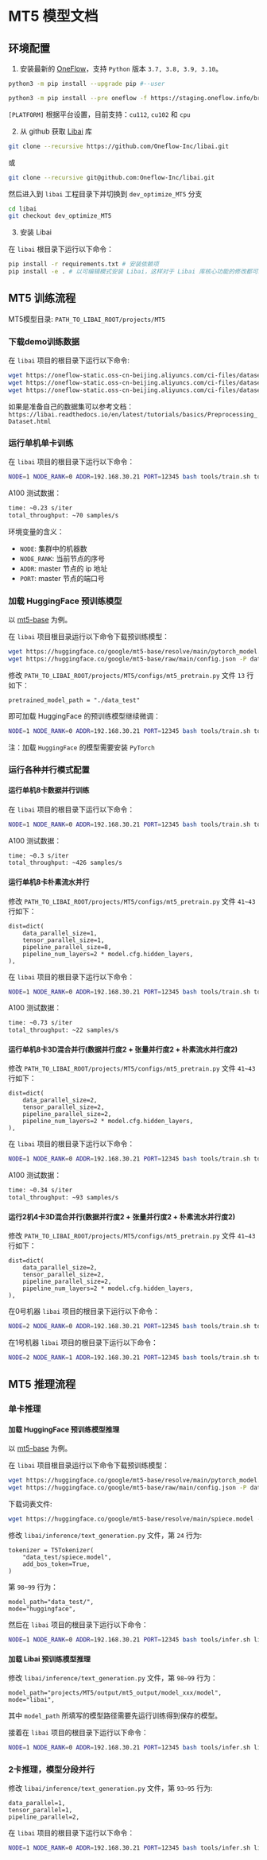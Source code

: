 # MT5 模型文档

## 环境配置

1. 安装最新的 [OneFlow](https://github.com/Oneflow-Inc/oneflow#install-with-pip-package)，支持 `Python` 版本 `3.7, 3.8, 3.9, 3.10`。

```bash
python3 -m pip install --upgrade pip #--user
```

```bash
python3 -m pip install --pre oneflow -f https://staging.oneflow.info/branch/master/[PLATFORM]
```

`[PLATFORM]` 根据平台设置，目前支持：`cu112`, `cu102` 和 `cpu`

2. 从 github 获取 [Libai](https://github.com/Oneflow-Inc/libai) 库

```bash
git clone --recursive https://github.com/Oneflow-Inc/libai.git
```

或

```bash
git clone --recursive git@github.com:Oneflow-Inc/libai.git
```

然后进入到 `libai` 工程目录下并切换到 `dev_optimize_MT5` 分支


```bash
cd libai
git checkout dev_optimize_MT5
```

3. 安装 Libai

在 `libai` 根目录下运行以下命令：

```bash
pip install -r requirements.txt # 安装依赖项
pip install -e . # 以可编辑模式安装 Libai，这样对于 Libai 库核心功能的修改都可以直接生效
```

## MT5 训练流程

MT5模型目录: `PATH_TO_LIBAI_ROOT/projects/MT5`

### 下载demo训练数据

在 `libai` 项目的根目录下运行以下命令:

```bash
wget https://oneflow-static.oss-cn-beijing.aliyuncs.com/ci-files/dataset/libai/bert_dataset/bert-base-chinese-vocab.txt -P ./data_test/bert_data/
wget https://oneflow-static.oss-cn-beijing.aliyuncs.com/ci-files/dataset/libai/bert_dataset/loss_compara_content_sentence.bin -P ./data_test/bert_data/
wget https://oneflow-static.oss-cn-beijing.aliyuncs.com/ci-files/dataset/libai/bert_dataset/loss_compara_content_sentence.idx -P ./data_test/bert_data/
```

如果是准备自己的数据集可以参考文档：`https://libai.readthedocs.io/en/latest/tutorials/basics/Preprocessing_Dataset.html`

### 运行单机单卡训练

在 `libai` 项目的根目录下运行以下命令：

```bash
NODE=1 NODE_RANK=0 ADDR=192.168.30.21 PORT=12345 bash tools/train.sh tools/train_net.py projects/MT5/configs/mt5_pretrain.py 1
```

A100 测试数据：
```bash
time: ~0.23 s/iter 
total_throughput: ~70 samples/s
```

环境变量的含义：

- `NODE`: 集群中的机器数
- `NODE_RANK`: 当前节点的序号
- `ADDR`: master 节点的 ip 地址
- `PORT`: master 节点的端口号


### 加载 HuggingFace 预训练模型

以 [mt5-base](https://huggingface.co/google/mt5-base/tree/main) 为例。
 
在 `libai` 项目根目录运行以下命令下载预训练模型：

```bash
wget https://huggingface.co/google/mt5-base/resolve/main/pytorch_model.bin -P ./data_test
wget https://huggingface.co/google/mt5-base/raw/main/config.json -P data_test/
```

修改 `PATH_TO_LIBAI_ROOT/projects/MT5/configs/mt5_pretrain.py` 文件 `13` 行如下：

```python3
pretrained_model_path = "./data_test"
```

即可加载 HuggingFace 的预训练模型继续微调：

```bash
NODE=1 NODE_RANK=0 ADDR=192.168.30.21 PORT=12345 bash tools/train.sh tools/train_net.py projects/MT5/configs/mt5_pretrain.py 1
```

注：加载 `HuggingFace` 的模型需要安装 `PyTorch`

### 运行各种并行模式配置

#### 运行单机8卡数据并行训练
在 `libai` 项目的根目录下运行以下命令：

```bash
NODE=1 NODE_RANK=0 ADDR=192.168.30.21 PORT=12345 bash tools/train.sh tools/train_net.py projects/MT5/configs/mt5_pretrain.py 8
```

A100 测试数据：
```bash
time: ~0.3 s/iter
total_throughput: ~426 samples/s
```

#### 运行单机8卡朴素流水并行

修改 `PATH_TO_LIBAI_ROOT/projects/MT5/configs/mt5_pretrain.py` 文件 `41~43` 行如下：

```python3
dist=dict(
    data_parallel_size=1,
    tensor_parallel_size=1,
    pipeline_parallel_size=8,
    pipeline_num_layers=2 * model.cfg.hidden_layers,
),
```

在 `libai` 项目的根目录下运行以下命令：

```bash
NODE=1 NODE_RANK=0 ADDR=192.168.30.21 PORT=12345 bash tools/train.sh tools/train_net.py projects/MT5/configs/mt5_pretrain.py 8
```

A100 测试数据：
```bash
time: ~0.73 s/iter
total_throughput: ~22 samples/s
```

#### 运行单机8卡3D混合并行(数据并行度2 + 张量并行度2 + 朴素流水并行度2)

修改 `PATH_TO_LIBAI_ROOT/projects/MT5/configs/mt5_pretrain.py` 文件 `41~43` 行如下：

```python3
dist=dict(
    data_parallel_size=2,
    tensor_parallel_size=2,
    pipeline_parallel_size=2,
    pipeline_num_layers=2 * model.cfg.hidden_layers,
),
```

在 `libai` 项目的根目录下运行以下命令：

```bash
NODE=1 NODE_RANK=0 ADDR=192.168.30.21 PORT=12345 bash tools/train.sh tools/train_net.py projects/MT5/configs/mt5_pretrain.py 8
```

A100 测试数据：
```bash
time: ~0.34 s/iter
total_throughput: ~93 samples/s
```

#### 运行2机4卡3D混合并行(数据并行度2 + 张量并行度2 + 朴素流水并行度2)

修改 `PATH_TO_LIBAI_ROOT/projects/MT5/configs/mt5_pretrain.py` 文件 `41~43` 行如下：

```python3
dist=dict(
    data_parallel_size=2,
    tensor_parallel_size=2,
    pipeline_parallel_size=2,
    pipeline_num_layers=2 * model.cfg.hidden_layers,
),
```

在0号机器 `libai` 项目的根目录下运行以下命令：

```bash
NODE=2 NODE_RANK=0 ADDR=192.168.30.21 PORT=12345 bash tools/train.sh tools/train_net.py projects/MT5/configs/mt5_pretrain.py 4
```

在1号机器 `libai` 项目的根目录下运行以下命令：

```bash
NODE=2 NODE_RANK=1 ADDR=192.168.30.21 PORT=12345 bash tools/train.sh tools/train_net.py projects/MT5/configs/mt5_pretrain.py 4
```

## MT5 推理流程

### 单卡推理

#### 加载 HuggingFace 预训练模型推理

以 [mt5-base](https://huggingface.co/google/mt5-base/tree/main) 为例。
 
在 `libai` 项目根目录运行以下命令下载预训练模型：

```bash
wget https://huggingface.co/google/mt5-base/resolve/main/pytorch_model.bin -P ./data_test
wget https://huggingface.co/google/mt5-base/raw/main/config.json -P data_test/
```

下载词表文件:

```bash
wget https://huggingface.co/google/mt5-base/resolve/main/spiece.model -P data_test/
```

修改 `libai/inference/text_generation.py` 文件，第 `24` 行为:

```python3
tokenizer = T5Tokenizer(
    "data_test/spiece.model",
    add_bos_token=True,
)
```

第 `98~99` 行为：

```python3
model_path="data_test/",
mode="huggingface", 
```

然后在 `libai` 项目的根目录下运行以下命令：

```bash
NODE=1 NODE_RANK=0 ADDR=192.168.30.21 PORT=12345 bash tools/infer.sh libai/inference/text_generation.py 1
```

#### 加载 Libai 预训练模型推理

修改 `libai/inference/text_generation.py` 文件，第 `98~99` 行为：

```python3
model_path="projects/MT5/output/mt5_output/model_xxx/model",
mode="libai", 
```

其中 `model_path` 所填写的模型路径需要先运行训练得到保存的模型。

接着在 `libai` 项目的根目录下运行以下命令：

```bash
NODE=1 NODE_RANK=0 ADDR=192.168.30.21 PORT=12345 bash tools/infer.sh libai/inference/text_generation.py 1
```


### 2卡推理，模型分段并行


修改 `libai/inference/text_generation.py` 文件，第 `93~95` 行为:

```python3
data_parallel=1,
tensor_parallel=1,
pipeline_parallel=2,
```

在 `libai` 项目的根目录下运行以下命令：

```bash
NODE=1 NODE_RANK=0 ADDR=192.168.30.21 PORT=12345 bash tools/infer.sh libai/inference/text_generation.py 2
```


